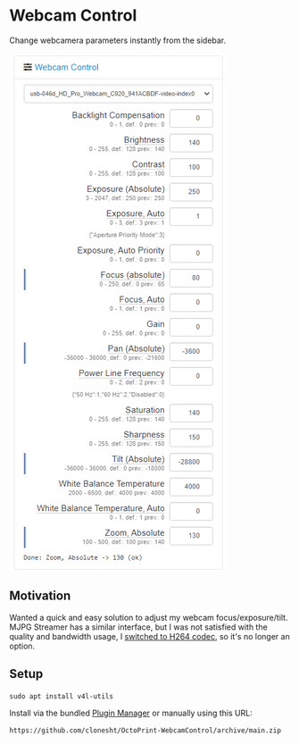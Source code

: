 # Webcam Control

Change webcamera parameters instantly from the sidebar.

![screenshot](screenshot.png)


## Motivation

Wanted a quick and easy solution to adjust my webcam focus/exposure/tilt.
MJPG Streamer has a similar interface, but I was not satisfied with the quality and bandwidth usage,
I [switched to H264 codec](octoprint_webcam_control/static/html/), so it's no longer an option.

## Setup

`sudo apt install v4l-utils`

Install via the bundled [Plugin Manager](https://plugins.octoprint.org/)
or manually using this URL:

    https://github.com/clonesht/OctoPrint-WebcamControl/archive/main.zip

